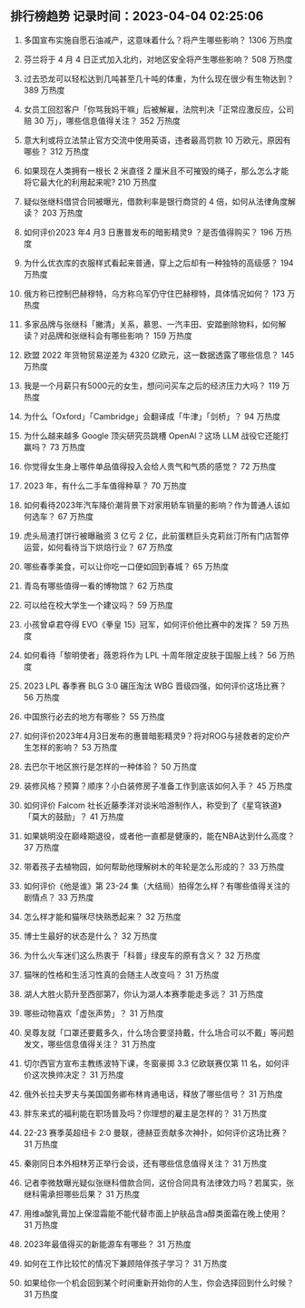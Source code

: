 
## 排行榜趋势 记录时间：2023-04-04 02:25:06
  
  1. 多国宣布实施自愿石油减产，这意味着什么？将产生哪些影响？ 1306 万热度
    
  2. 芬兰将于 4 月 4 日正式加入北约，对地区安全将产生哪些影响？ 508 万热度
    
  3. 过去恐龙可以轻松达到几吨甚至几十吨的体重，为什么现在很少有生物达到？ 389 万热度
    
  4. 女员工回怼客户「你骂我妈干嘛」后被解雇，法院判决「正常应激反应，公司赔 30 万」，哪些信息值得关注？ 352 万热度
    
  5. 意大利或将立法禁止官方交流中使用英语，违者最高罚款 10 万欧元，原因有哪些？ 312 万热度
    
  6. 如果现在人类拥有一根长 2 米直径 2 厘米且不可摧毁的绳子，那么怎么才能将它最大化的利用起来呢? 210 万热度
    
  7. 疑似张继科借贷合同被曝光，借款利率是银行商贷的 4 倍，如何从法律角度解读？ 203 万热度
    
  8. 如何评价2023 年4 月3 日惠普发布的暗影精灵9 ？是否值得购买？ 196 万热度
    
  9. 为什么优衣库的衣服样式看起来普通，穿上之后却有一种独特的高级感？ 194 万热度
    
  10. 俄方称已控制巴赫穆特，乌方称乌军仍守住巴赫穆特，具体情况如何？ 173 万热度
    
  11. 多家品牌与张继科「撇清」关系，慕思、一汽丰田、安踏删除物料，如何解读？对品牌和张继科会有哪些影响？ 159 万热度
    
  12. 欧盟 2022 年货物贸易逆差为 4320 亿欧元，这一数据透露了哪些信息？ 145 万热度
    
  13. 我是一个月薪只有5000元的女生，想问问买车之后的经济压力大吗？ 119 万热度
    
  14. 为什么「Oxford」「Cambridge」会翻译成「牛津」「剑桥」？ 94 万热度
    
  15. 为什么越来越多 Google 顶尖研究员跳槽  OpenAI？这场 LLM 战役它还能打赢吗？ 73 万热度
    
  16. 你觉得女生身上哪件单品值得投入会给人贵气和气质的感觉？ 72 万热度
    
  17. 2023 年，有什么二手车值得种草？ 70 万热度
    
  18. 如何看待2023年汽车降价潮背景下对家用轿车销量的影响？作为普通人该如何选车？ 67 万热度
    
  19. 虎头局渣打饼行被曝融资 3 亿亏 2 亿，此前蛋糕巨头克莉丝汀所有门店暂停运营，如何看待当下烘焙行业？ 67 万热度
    
  20. 哪些春季美食，可以让你吃一口便如回到春城？ 65 万热度
    
  21. 青岛有哪些值得一看的博物馆？ 62 万热度
    
  22. 可以给在校大学生一个建议吗？ 59 万热度
    
  23. 小孩曾卓君夺得 EVO《拳皇 15》冠军，如何评价他比赛中的发挥？ 59 万热度
    
  24. 如何看待「黎明使者」薇恩将作为 LPL 十周年限定皮肤于国服上线？ 56 万热度
    
  25. 2023 LPL 春季赛 BLG 3:0 碾压淘汰 WBG 晋级四强，如何评价这场比赛？ 56 万热度
    
  26. 中国旅行必去的地方有哪些？ 55 万热度
    
  27. 如何评价2023年4月3日发布的惠普暗影精灵9？将对ROG与拯救者的定价产生怎样的影响？ 53 万热度
    
  28. 去巴尔干地区旅行是怎样的一种体验？ 50 万热度
    
  29. 装修风格？预算？顺序？小白装修房子准备工作到底该如何入手？ 45 万热度
    
  30. 如何评价 Falcom 社长近藤季洋对谈米哈游制作人，称受到了《星穹铁道》「莫大的鼓励」？ 41 万热度
    
  31. 如果姚明没在巅峰期退役，或者他一直都是健康的，能在NBA达到什么高度？ 37 万热度
    
  32. 带着孩子去植物园，如何帮助他理解树木的年轮是怎么形成的？ 33 万热度
    
  33. 如何评价《他是谁》第 23-24 集（大结局）拍得怎么样？有哪些值得关注的剧情点？ 33 万热度
    
  34. 怎么样才能和猫咪尽快熟悉起来？ 32 万热度
    
  35. 博士生最好的状态是什么？ 32 万热度
    
  36. 为什么火车迷们这么热衷于「科普」绿皮车的原有含义？ 32 万热度
    
  37. 猫咪的性格和生活习性真的会随主人改变吗？ 31 万热度
    
  38. 湖人大胜火箭升至西部第7，你认为湖人本赛季能走多远？ 31 万热度
    
  39. 哪些动物喜欢「虚张声势」？ 31 万热度
    
  40. 吴尊友就「口罩还要戴多久，什么场合要坚持戴，什么场合可以不戴」等问题发文，哪些信息值得关注？ 31 万热度
    
  41. 切尔西官方宣布主教练波特下课，冬窗豪掷 3.3 亿欧联赛仅第 11 名，如何评价这次换帅决定？ 31 万热度
    
  42. 俄外长拉夫罗夫与美国国务卿布林肯通电话，释放了哪些信号？ 31 万热度
    
  43. 胖东来式的福利能在职场普及吗？你理想的雇主是怎样的？ 31 万热度
    
  44. 22-23 赛季英超纽卡 2:0 曼联，德赫亚贡献多次神扑，如何评价这场比赛？ 31 万热度
    
  45. 秦刚同日本外相林芳正举行会谈，还有哪些信息值得关注？ 31 万热度
    
  46. 记者李微敖曝光疑似张继科借款合同，这份合同具有法律效力吗？若属实，张继科需承担哪些后果？ 31 万热度
    
  47. 用维a酸乳膏加上保湿霜能不能代替市面上护肤品含a醇类面霜在晚上使用？ 31 万热度
    
  48. 2023年最值得买的新能源车有哪些？ 31 万热度
    
  49. 如何在工作比较忙的情况下兼顾陪伴孩子学习？ 31 万热度
    
  50. 如果给你一个机会回到某个时间重新开始你的人生，你会选择回到什么时候？ 31 万热度
    